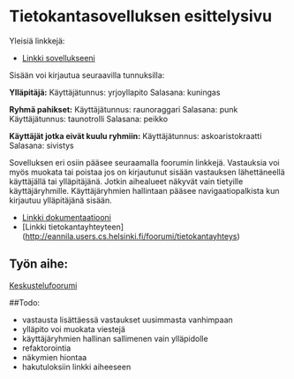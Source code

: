 # Tietokantasovelluksen esittelysivu

Yleisiä linkkejä:

* [Linkki sovellukseeni](http://eannila.users.cs.helsinki.fi/foorumi/)

Sisään voi kirjautua seuraavilla tunnuksilla:

**Ylläpitäjä:**
Käyttäjätunnus: yrjoyllapito
Salasana: kuningas

**Ryhmä pahikset:**
Käyttäjätunnus: raunoraggari
Salasana: punk
Käyttäjätunnus: taunotrolli
Salasana: peikko

**Käyttäjät jotka eivät kuulu ryhmiin:**
Käyttäjätunnus: askoaristokraatti
Salasana: sivistys


Sovelluksen eri osiin pääsee seuraamalla foorumin linkkejä. Vastauksia voi myös muokata tai poistaa jos on kirjautunut sisään vastauksen lähettäneellä käyttäjällä tai ylläpitäjänä. Jotkin aihealueet näkyvät vain tietyille käyttäjäryhmille. Käyttäjäryhmien hallintaan pääsee navigaatiopalkista kun kirjautuu ylläpitäjänä sisään. 

* [Linkki dokumentaatiooni](https://github.com/ealiasannila/Tsoha-Bootstrap/blob/master/doc/dokumentaatio.pdf)
* [Linkki tietokantayhteyteen] (http://eannila.users.cs.helsinki.fi/foorumi/tietokantayhteys)

## Työn aihe:

[Keskustelufoorumi](http://advancedkittenry.github.io/suunnittelu_ja_tyoymparisto/aiheet/Keskustelufoorumi.html) 



##Todo:

* vastausta lisättäessä vastaukset uusimmasta vanhimpaan
* ylläpito voi muokata viestejä
* käyttäjäryhmien hallinan sallimenen vain ylläpidolle
* refaktorointia
* näkymien hiontaa
* hakutuloksiin linkki aiheeseen

